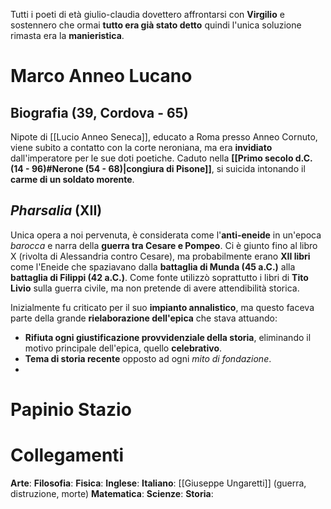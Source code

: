 Tutti i poeti di età giulio-claudia dovettero affrontarsi con **Virgilio** e sostennero che ormai **tutto era già stato detto** quindi l'unica soluzione rimasta era la **manieristica**.
# Marco Anneo Lucano
## Biografia (39, Cordova - 65)
Nipote di [[Lucio Anneo Seneca]], educato a Roma presso Anneo Cornuto, viene subito a contatto con la corte neroniana, ma era **invidiato** dall'imperatore per le sue doti poetiche. Caduto nella **[[Primo secolo d.C. (14 - 96)#Nerone (54 - 68)|congiura di Pisone]]**, si suicida intonando il **carme di un soldato morente**.
## *Pharsalia* (XII)
Unica opera a noi pervenuta, è considerata come l'**anti-eneide** in un'epoca *barocca* e narra della **guerra tra Cesare e Pompeo**. Ci è giunto fino al libro X (rivolta di Alessandria contro Cesare), ma probabilmente erano **XII libri** come l'Eneide che spaziavano dalla **battaglia di Munda (45 a.C.)** alla **battaglia di Filippi (42 a.C.)**. Come fonte utilizzò soprattutto i libri di **Tito Livio** sulla guerra civile, ma non pretende di avere attendibilità storica.

Inizialmente fu criticato per il suo **impianto annalistico**, ma questo faceva parte della grande **rielaborazione dell'epica** che stava attuando:
- **Rifiuta ogni giustificazione provvidenziale della storia**, eliminando il motivo principale dell'epica, quello **celebrativo**.
- **Tema di storia recente** opposto ad ogni *mito di fondazione*.
- 
# Papinio Stazio

# Collegamenti
**Arte**:
**Filosofia**:
**Fisica**:
**Inglese**:
**Italiano**: [[Giuseppe Ungaretti]] (guerra, distruzione, morte)
**Matematica**:
**Scienze**:
**Storia**:
